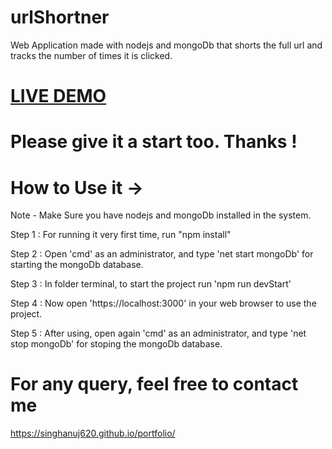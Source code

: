 # urlShortner
Web Application made with nodejs and mongoDb that shorts the full url and tracks the number of times it is clicked.

# [LIVE DEMO](http://urlshortneranuj.herokuapp.com/)

# Please give it a start too. Thanks !


# How to Use it ->

Note - Make Sure you have nodejs and mongoDb installed in the system.

Step 1 : For running it very first time, run "npm install"

Step 2 : Open 'cmd' as an administrator, and type 'net start mongoDb' for starting the mongoDb database.

Step 3 : In folder terminal, to start the project run 'npm run devStart'

Step 4 : Now open 'https://localhost:3000' in your web browser to use the project.

Step 5 : After using, open again 'cmd' as an administrator, and type 'net stop mongoDb' for stoping the mongoDb database.

# For any query, feel free to contact me
https://singhanuj620.github.io/portfolio/
